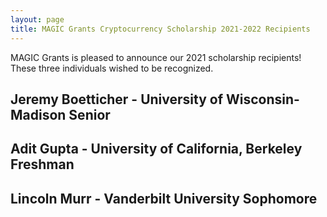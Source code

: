 ```yaml
---
layout: page
title: MAGIC Grants Cryptocurrency Scholarship 2021-2022 Recipients
---
```


MAGIC Grants is pleased to announce our 2021 scholarship recipients! These three individuals wished to be recognized.

## Jeremy Boetticher - University of Wisconsin-Madison Senior
## Adit Gupta - University of California, Berkeley Freshman
## Lincoln Murr - Vanderbilt University Sophomore
